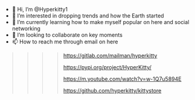 - 👋 Hi, I’m @Hyperkitty1
- 👀 I’m interested in dropping trends and how the Earth started
- 🌱 I’m currently learning how to make myself popular on here and social networking
- 💞️ I’m looking to collaborate on key moments 
- 📫 How to reach me through email on here 

<!---
Hyperkitty1/Hyperkitty1 is a ✨ special ✨ repository because its `README.md` (this file) appears on your GitHub profile.
You can click the Preview link to take a look at your changes.
--->
>>>>>>
>>>>https://gitlab.com/mailman/hyperkitty
>>>>>>
>>>>https://pypi.org/project/HyperKitty/
>>>>>>
>>>>https://m.youtube.com/watch?v=w-1Q7u5894E
>>>>>>
>>>>https://github.com/hyperkitty/kittystore